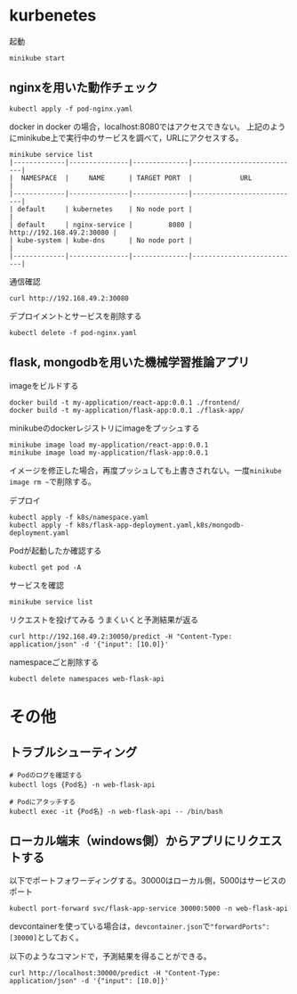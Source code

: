 # kurbenetes

起動
```
minikube start
```


## nginxを用いた動作チェック
```
kubectl apply -f pod-nginx.yaml
```

docker in docker の場合，localhost:8080ではアクセスできない。
上記のようにminikube上で実行中のサービスを調べて，URLにアクセスする。
```
minikube service list
|-------------|---------------|--------------|---------------------------|
|  NAMESPACE  |     NAME      | TARGET PORT  |            URL            |
|-------------|---------------|--------------|---------------------------|
| default     | kubernetes    | No node port |                           |
| default     | nginx-service |         8080 | http://192.168.49.2:30080 |
| kube-system | kube-dns      | No node port |                           |
|-------------|---------------|--------------|---------------------------|
```

通信確認
```
curl http://192.168.49.2:30080 
```

デプロイメントとサービスを削除する
```
kubectl delete -f pod-nginx.yaml
```


## flask, mongodbを用いた機械学習推論アプリ

imageをビルドする
```
docker build -t my-application/react-app:0.0.1 ./frontend/
docker build -t my-application/flask-app:0.0.1 ./flask-app/
```

minikubeのdockerレジストリにimageをプッシュする
```
minikube image load my-application/react-app:0.0.1
minikube image load my-application/flask-app:0.0.1
```

イメージを修正した場合，再度プッシュしても上書きされない。一度`minikube image rm ~`で削除する。


デプロイ
```
kubectl apply -f k8s/namespace.yaml
kubectl apply -f k8s/flask-app-deployment.yaml,k8s/mongodb-deployment.yaml
```

Podが起動したか確認する
```
kubectl get pod -A
```

サービスを確認
```
minikube service list
```

リクエストを投げてみる
うまくいくと予測結果が返る
```
curl http://192.168.49.2:30050/predict -H "Content-Type: application/json" -d '{"input": [10.0]}' 
```

namespaceごと削除する
```
kubectl delete namespaces web-flask-api 
```

# その他
## トラブルシューティング
```
# Podのログを確認する
kubectl logs {Pod名} -n web-flask-api

# Podにアタッチする
kubectl exec -it {Pod名} -n web-flask-api -- /bin/bash
```


## ローカル端末（windows側）からアプリにリクエストする
以下でポートフォワーディングする。30000はローカル側，5000はサービスのポート
```
kubectl port-forward svc/flask-app-service 30000:5000 -n web-flask-api 
```

devcontainerを使っている場合は，`devcontainer.json`で`"forwardPorts": [30000]`としておく。

以下のようなコマンドで，予測結果を得ることができる。
```
curl http://localhost:30000/predict -H "Content-Type: application/json" -d '{"input": [10.0]}'
```